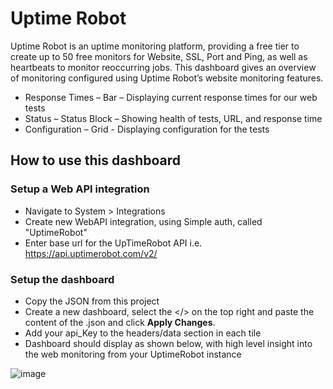 # Uptime Robot
Uptime Robot is an uptime monitoring platform, providing a free tier to create up to 50 free monitors for Website, SSL, Port and Ping, as well as heartbeats to monitor reoccurring jobs. 
This dashboard gives an overview of monitoring configured using Uptime Robot’s website monitoring features.


- Response Times – Bar – Displaying current response times for our web tests
- Status – Status Block – Showing health of tests, URL, and response time
- Configuration – Grid - Displaying configuration for the tests



## How to use this dashboard
### Setup a Web API integration
- Navigate to System > Integrations
- Create new WebAPI integration, using Simple auth, called "UptimeRobot"
- Enter base url for the UpTimeRobot API i.e. https://api.uptimerobot.com/v2/ 


### Setup the dashboard
- Copy the JSON from this project
- Create a new dashboard, select the </> on the top right and paste the content of the .json and click **Apply Changes**.
- Add your api_Key to the headers/data section in each tile
- Dashboard should display as shown below, with high level insight into the web monitoring from your UptimeRobot instance
  
  
![image](https://github.com/squaredup/samples/blob/36998533c55160b7d2741856c116c77c4dfb2e50/dashboards/uptime-robot/Images/Uptime%20Robot.png)
 
